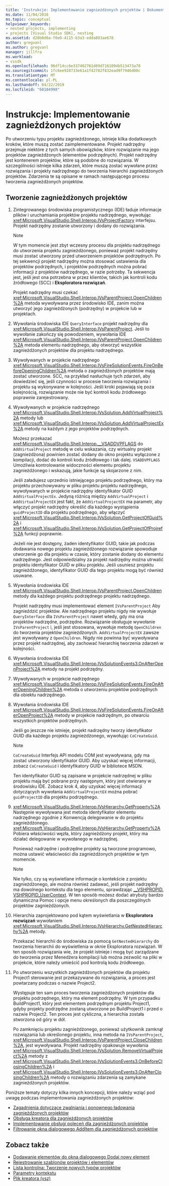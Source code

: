 ```yaml
---
title: 'Instrukcje: Implementowanie zagnieżdżonych projektów | Dokumentacja firmy Microsoft'
ms.date: 11/04/2016
ms.topic: conceptual
helpviewer_keywords:
- nested projects, implementing
- projects [Visual Studio SDK], nesting
ms.assetid: d20b8d6a-f0e0-4115-b3a3-edda893ae678
author: gregvanl
ms.author: gregvanl
manager: jillfra
ms.workload:
- vssdk
ms.openlocfilehash: 96df14cc6e337402761d89d7161094b513473a78
ms.sourcegitcommit: 1fc6ee928733e61a1f42782f832ead9f7946d00c
ms.translationtype: MT
ms.contentlocale: pl-PL
ms.lasthandoff: 04/22/2019
ms.locfileid: "60104998"
---
```

# <a name="how-to-implement-nested-projects"></a>Instrukcje: Implementowanie zagnieżdżonych projektów

Po utworzeniu typu projektu zagnieżdżonego, istnieje kilka dodatkowych kroków, które muszą zostać zaimplementowane. Projekt nadrzędny przejmuje niektóre z tych samych obowiązków, które rozwiązanie ma jego projektów zagnieżdżonych (elementów podrzędnych). Projekt nadrzędny jest kontenerem projektów, które są podobne do rozwiązania. W szczególności istnieje kilka zdarzeń, które muszą zostać wywołane przez rozwiązania i projekty nadrzędnego do tworzenia hierarchii zagnieżdżonych projektów. Zdarzenia te są opisane w ramach następującego procesu tworzenia zagnieżdżonych projektów.

## <a name="create-nested-projects"></a>Tworzenie zagnieżdżonych projektów

1. Zintegrowanego środowiska programistycznego (IDE) ładuje informacje plików i uruchamiania projektów projektu nadrzędnego, wywołując <xref:Microsoft.VisualStudio.Shell.Interop.IVsProjectFactory> interfejsu. Projekt nadrzędny zostanie utworzony i dodany do rozwiązania.

    > [!NOTE]
    > W tym momencie jest zbyt wczesny procesu dla projektu nadrzędnego do utworzenia projektu zagnieżdżonego, ponieważ projekt nadrzędny musi zostać utworzony przed utworzeniem projektów podrzędnych. Po tej sekwencji projekt nadrzędny można stosować ustawienia dla projektów podrzędnych, i projektów podrzędnych można pobrać informacji z projektów nadrzędnego, w razie potrzeby. Ta sekwencja jest, jeśli jest ona potrzebna w przez klientów, takich jak kontroli kodu źródłowego (SCC) i **Eksploratora rozwiązań**.

     Projekt nadrzędny musi czekać <xref:Microsoft.VisualStudio.Shell.Interop.IVsParentProject.OpenChildren%2A> metoda wywoływana przez środowisko IDE, zanim można utworzyć jego zagnieżdżonych (podrzędny) w projekcie lub w projektach.

2. Wywołania środowiska IDE `QueryInterface` projekt nadrzędny dla <xref:Microsoft.VisualStudio.Shell.Interop.IVsParentProject>. Jeśli to wywołanie zakończy się powodzeniem, wywołania IDE <xref:Microsoft.VisualStudio.Shell.Interop.IVsParentProject.OpenChildren%2A> metoda elementu nadrzędnego, aby otworzyć wszystkie zagnieżdżonych projektów dla projektu nadrzędnego.

3. Wywoływanych w projekcie nadrzędnego <xref:Microsoft.VisualStudio.Shell.Interop.IVsFireSolutionEvents.FireOnBeforeOpeningChildren%2A> metoda o zagnieżdżonych projektów mają zostać utworzone. SCC, na przykład nasłuchuje tych zdarzeń, aby dowiedzieć się, jeśli czynności w procesie tworzenia rozwiązania i projektu są wykonywane w kolejności. Jeśli kroki pojawiają się poza kolejnością, rozwiązanie może nie być kontroli kodu źródłowego poprawnie zarejestrowany.

4. Wywoływanych w projekcie nadrzędnego <xref:Microsoft.VisualStudio.Shell.Interop.IVsSolution.AddVirtualProject%2A> metody lub <xref:Microsoft.VisualStudio.Shell.Interop.IVsSolution.AddVirtualProjectEx%2A> metody na każdym z jego projektów podrzędnych.

     Możesz przekazać <xref:Microsoft.VisualStudio.Shell.Interop.__VSADDVPFLAGS> do `AddVirtualProject` metodę w celu wskazania, czy wirtualny projekt (zagnieżdżona) powinien zostać dodany do okno projektu wyłączone z kompilacji, dodać do kontroli kodu źródłowego i tak dalej. `VSADDVPFLAGS` Umożliwia kontrolowanie widoczności elementu projektu zagnieżdżonego i wskazują, jakie funkcje są skojarzone z nim.

     Jeśli załadujesz uprzednio istniejącego projektu podrzędnego, który ma projektu przechowywany w pliku projektu projektu nadrzędnego, wywoływanych w projekcie nadrzędny identyfikator GUID `AddVirtualProjectEx`. Jedyną różnicą między `AddVirtualProject` i `AddVirtualProjectEX` jest fakt, że `AddVirtualProjectEX` ma parametr, aby włączyć projekt nadrzędny określić dla każdego wystąpienia `guidProjectID` dla projektu podrzędnego, aby włączyć <xref:Microsoft.VisualStudio.Shell.Interop.IVsSolution.GetProjectOfGuid%2A> i <xref:Microsoft.VisualStudio.Shell.Interop.IVsSolution.GetProjectOfProjref%2A> funkcji poprawnie.

     Jeżeli nie jest dostępny, żaden identyfikator GUID, takie jak podczas dodawania nowego projektu zagnieżdżonego rozwiązanie spowoduje utworzenie go dla projektu w czasie, który zostanie dodany do elementu nadrzędnego. Jest odpowiedzialny za projekt nadrzędny można utrwalić projektu identyfikator GUID w pliku projektu. Jeśli usuniesz projektu zagnieżdżonego, identyfikator GUID dla tego projektu mogą być również usuwane.

5. Wywołania środowiska IDE <xref:Microsoft.VisualStudio.Shell.Interop.IVsParentProject.OpenChildren> metody dla każdego projektu podrzędnego projektu nadrzędnego.

     Projekt nadrzędny musi implementować element `IVsParentProject` Aby zagnieździć projektów. Ale nadrzędnego projektu nigdy nie wywołuje `QueryInterface` dla `IVsParentProject` nawet wtedy, gdy ma ona projektów nadrzędne, podrzędne. Rozwiązanie obsługuje wywołanie `IVsParentProject` i, jeśli jest stosowana, wywołuje metodę `OpenChildren` do tworzenia projektów zagnieżdżonych. `AddVirtualProjectEX` zawsze jest wywoływany z `OpenChildren`. Nigdy nie powinna być wywoływana przez projekt nadrzędnej, aby zachować hierarchię tworzenia zdarzeń w kolejności.

6. Wywołania środowiska IDE <xref:Microsoft.VisualStudio.Shell.Interop.IVsSolutionEvents3.OnAfterOpenProject%2A> metody na projekt podrzędny.

7. Wywoływanych w projekcie nadrzędnego <xref:Microsoft.VisualStudio.Shell.Interop.IVsFireSolutionEvents.FireOnAfterOpeningChildren%2A> metoda o utworzeniu projektów podrzędnych dla obiektu nadrzędnego.

8. Wywołania środowiska IDE <xref:Microsoft.VisualStudio.Shell.Interop.IVsFireSolutionEvents.FireOnAfterOpenProject%2A> metody w projekcie nadrzędnym, po otwarciu wszystkich projektów podrzędnych.

     Jeśli go jeszcze nie istnieje, projekt nadrzędny tworzy identyfikator GUID dla każdego projektu zagnieżdżonego, wywołując `CoCreateGuid`.

    > [!NOTE]
    > `CoCreateGuid` Interfejs API modelu COM jest wywoływana, gdy ma zostać utworzony identyfikator GUID. Aby uzyskać więcej informacji, zobacz `CoCreateGuid` i identyfikatory GUID w bibliotece MSDN.

     Ten identyfikator GUID są zapisane w projekcie nadrzędnej w pliku projektu mają być pobrane przy następnym, który jest otwierany w środowisku IDE. Zobacz krok 4, aby uzyskać więcej informacji dotyczących wywołania `AddVirtualProjectEX` można pobrać `guidProjectID` dla projektu podrzędnego.

9. <xref:Microsoft.VisualStudio.Shell.Interop.IVsHierarchy.GetProperty%2A> Następnie wywoływana jest metoda identyfikator elementu nadrzędnego zgodnie z Konwencją delegowanie w do projektu zagnieżdżonego. <xref:Microsoft.VisualStudio.Shell.Interop.IVsHierarchy.GetProperty%2A> Pobiera właściwości węzła, który zagnieżdżony projekt, który ma działać delegowanie w wywołanego w nadrzędnej.

     Ponieważ nadrzędne i podrzędne projekty są tworzone programowo, można ustawić właściwości dla zagnieżdżonych projektów w tym momencie.

    > [!NOTE]
    > Nie tylko, czy są wyświetlane informacje o kontekście z projektu zagnieżdżonego, ale można również zadawać, jeśli projekt nadrzędny ma dowolnego kontekstu dla tego elementu, sprawdzając [__VSHPROPID. VSHPROPID_UserContext](<xref:Microsoft.VisualStudio.Shell.Interop.__VSHPROPID.VSHPROPID_UserContext>). W ten sposób możesz dodać atrybuty bardzo dynamiczna Pomoc i opcje menu określonych dla poszczególnych projektów zagnieżdżonych.

10. Hierarchia zaprojektowano pod kątem wyświetlania w **Eksploratora rozwiązań** wywołaniem <xref:Microsoft.VisualStudio.Shell.Interop.IVsHierarchy.GetNestedHierarchy%2A> metody.

     Przekazać hierarchii do środowiska za pomocą `GetNestedHierarchy` do tworzenia hierarchii do wyświetlenia w oknie Eksploratora rozwiązań. W ten sposób rozwiązania wie, że projekt istnieje i mogą być zarządzane do tworzenia przez Menedżera kompilacji lub można zezwolić na pliki w projekcie, które należy umieścić pod kontrolą kodu źródłowego.

11. Po utworzeniu wszystkich zagnieżdżonych projektów dla projektu Project1 sterowanie jest przekazywane do rozwiązania, a proces jest powtarzany podczas o nazwie Project2.

     Występuje ten sam proces tworzenia zagnieżdżonych projektów dla projektu podrzędnego, który ma element podrzędny. W tym przypadku BuildProject1, który jest elementem podrzędnym projektu Project1, gdyby projekty podrzędne zostaną utworzone po BuildProject1 i przed o nazwie Project2. Ten proces jest cykliczna, a hierarchia została stworzona od góry w dół.

     Po zamknięciu projektu zagnieżdżonego, ponieważ użytkownik zamknął rozwiązania lub określonego projektu, inna metoda na `IVsParentProject`, <xref:Microsoft.VisualStudio.Shell.Interop.IVsParentProject.CloseChildren%2A>, jest wywoływana. Projekt nadrzędny opakowuje wywołania <xref:Microsoft.VisualStudio.Shell.Interop.IVsSolution.RemoveVirtualProject%2A> metody z <xref:Microsoft.VisualStudio.Shell.Interop.IVsSolutionEvents3.OnBeforeClosingChildren%2A> i <xref:Microsoft.VisualStudio.Shell.Interop.IVsSolutionEvents3.OnAfterClosingChildren%2A> metody o rozwiązaniu zdarzenia są zamykane zagnieżdżonych projektów.

Poniższe tematy dotyczy kilka innych koncepcji, które należy wziąć pod uwagę podczas implementowania zagnieżdżonych projektów:

- [Zagadnienia dotyczące zwalniania i ponownego ładowania zagnieżdżonych projektów](../../extensibility/internals/considerations-for-unloading-and-reloading-nested-projects.md)
- [Obsługa kreatora dla zagnieżdżonych projektów](../../extensibility/internals/wizard-support-for-nested-projects.md)
- [Implementowanie obsługi poleceń dla zagnieżdżonych projektów](../../extensibility/internals/implementing-command-handling-for-nested-projects.md)
- [Filtrowanie okna dialogowego AddItem dla zagnieżdżonych projektów](../../extensibility/internals/filtering-the-additem-dialog-box-for-nested-projects.md)

## <a name="see-also"></a>Zobacz także

- [Dodawanie elementów do okna dialogowego Dodaj nowy element](../../extensibility/internals/adding-items-to-the-add-new-item-dialog-boxes.md)
- [Rejestrowanie szablonów projektów i elementów](../../extensibility/internals/registering-project-and-item-templates.md)
- [Lista kontrolna: Tworzenie nowych typów projektów](../../extensibility/internals/checklist-creating-new-project-types.md)
- [Parametry kontekstu](../../extensibility/internals/context-parameters.md)
- [Plik kreatora (vsz)](../../extensibility/internals/wizard-dot-vsz-file.md)